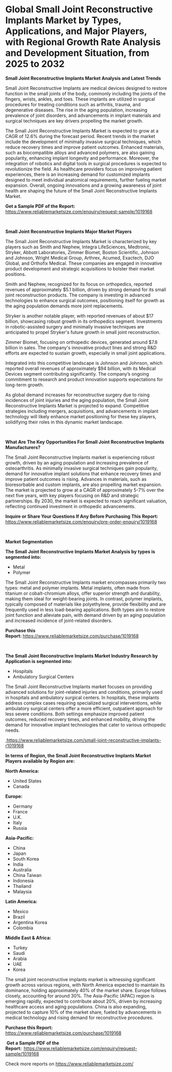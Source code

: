 <p><h1>Global Small Joint Reconstructive Implants Market by Types, Applications, and Major Players, with Regional Growth Rate Analysis and Development Situation, from 2025 to 2032</h1></p><p><strong>Small Joint Reconstructive Implants Market Analysis and Latest Trends</strong></p>
<p><p>Small Joint Reconstructive Implants are medical devices designed to restore function in the small joints of the body, commonly including the joints of the fingers, wrists, ankles, and toes. These implants are utilized in surgical procedures for treating conditions such as arthritis, trauma, and degenerative diseases. The rise in the aging population, increasing prevalence of joint disorders, and advancements in implant materials and surgical techniques are key drivers propelling the market growth.</p><p>The Small Joint Reconstructive Implants Market is expected to grow at a CAGR of 12.6% during the forecast period. Recent trends in the market include the development of minimally invasive surgical techniques, which reduce recovery times and improve patient outcomes. Enhanced materials, such as biocompatible alloys and advanced polymers, are also gaining popularity, enhancing implant longevity and performance. Moreover, the integration of robotics and digital tools in surgical procedures is expected to revolutionize the field. As healthcare providers focus on improving patient experiences, there is an increasing demand for customized implants designed to meet individual anatomical requirements, further fueling market expansion. Overall, ongoing innovations and a growing awareness of joint health are shaping the future of the Small Joint Reconstructive Implants Market.</p></p>
<p><strong>Get a Sample PDF of the Report:&nbsp;</strong> <a href="https://www.reliablemarketsize.com/enquiry/request-sample/1019168?utm_campaign=3217&utm_medium=2&utm_source=Github&utm_content=ia&utm_term=21032025&utm_id=small-joint-reconstructive-implants">https://www.reliablemarketsize.com/enquiry/request-sample/1019168</a></p>
<p>&nbsp;</p>
<p><strong>Small Joint Reconstructive Implants Major Market Players</strong></p>
<p><p>The Small Joint Reconstructive Implants Market is characterized by key players such as Smith and Nephew, Integra LifeSciences, Medtronic, Stryker, Abbott Laboratories, Zimmer Biomet, Boston Scientific, Johnson and Johnson, Wright Medical Group, Arthrex, Acumed, Exactech, DJO Global, and Orthofix Medical. These companies are engaged in innovative product development and strategic acquisitions to bolster their market positions.</p><p>Smith and Nephew, recognized for its focus on orthopedics, reported revenues of approximately $5.1 billion, driven by strong demand for its small joint reconstruction products. The company is investing in advanced technologies to enhance surgical outcomes, positioning itself for growth as the aging population demands more joint replacements.</p><p>Stryker is another notable player, with reported revenues of about $17 billion, showcasing robust growth in its orthopedics segment. Investments in robotic-assisted surgery and minimally invasive techniques are anticipated to propel Stryker's future growth in small joint reconstruction.</p><p>Zimmer Biomet, focusing on orthopedic devices, generated around $7.8 billion in sales. The company's innovative product lines and strong R&D efforts are expected to sustain growth, especially in small joint applications.</p><p>Integrated into this competitive landscape is Johnson and Johnson, which reported overall revenues of approximately $94 billion, with its Medical Devices segment contributing significantly. The company’s ongoing commitment to research and product innovation supports expectations for long-term growth.</p><p>As global demand increases for reconstructive surgery due to rising incidences of joint injuries and the aging population, the Small Joint Reconstructive Implants Market is projected to expand. Competitive strategies including mergers, acquisitions, and advancements in implant technology will likely enhance market positioning for these key players, solidifying their roles in this dynamic market landscape.</p></p>
<p>&nbsp;</p>
<p><strong>What Are The Key Opportunities For Small Joint Reconstructive Implants Manufacturers?</strong></p>
<p><p>The Small Joint Reconstructive Implants market is experiencing robust growth, driven by an aging population and increasing prevalence of osteoarthritis. As minimally invasive surgical techniques gain popularity, demand for innovative implant solutions that enhance recovery times and improve patient outcomes is rising. Advances in materials, such as bioresorbable and custom implants, are also propelling market expansion. The market is projected to grow at a CAGR of approximately 5-7% over the next five years, with key players focusing on R&D and strategic partnerships. By 2030, the market is expected to reach significant valuation, reflecting continued investment in orthopedic advancements.</p></p>
<p><strong>Inquire or Share Your Questions If Any Before Purchasing This Report:</strong> <a href="https://www.reliablemarketsize.com/enquiry/pre-order-enquiry/1019168?utm_campaign=3217&utm_medium=2&utm_source=Github&utm_content=ia&utm_term=21032025&utm_id=small-joint-reconstructive-implants">https://www.reliablemarketsize.com/enquiry/pre-order-enquiry/1019168</a></p>
<p>&nbsp;</p>
<p><strong>Market Segmentation</strong></p>
<p><strong>The Small Joint Reconstructive Implants Market Analysis by types is segmented into:</strong></p>
<p><ul><li>Metal</li><li>Polymer</li></ul></p>
<p><p>The Small Joint Reconstructive Implants market encompasses primarily two types: metal and polymer implants. Metal implants, often made from titanium or cobalt-chromium alloys, offer superior strength and durability, making them ideal for weight-bearing joints. In contrast, polymer implants, typically composed of materials like polyethylene, provide flexibility and are frequently used in less load-bearing applications. Both types aim to restore joint function and alleviate pain, with demand driven by an aging population and increased incidence of joint-related disorders.</p></p>
<p><strong>Purchase this Report:&nbsp;</strong><a href="https://www.reliablemarketsize.com/purchase/1019168?utm_campaign=3217&utm_medium=2&utm_source=Github&utm_content=ia&utm_term=21032025&utm_id=small-joint-reconstructive-implants">https://www.reliablemarketsize.com/purchase/1019168</a></p>
<p>&nbsp;</p>
<p><strong>The Small Joint Reconstructive Implants Market Industry Research by Application is segmented into:</strong></p>
<p><ul><li>Hospitals</li><li>Ambulatory Surgical Centers</li></ul></p>
<p><p>The Small Joint Reconstructive Implants market focuses on providing advanced solutions for joint-related injuries and conditions, primarily used in hospitals and ambulatory surgical centers. In hospitals, these implants address complex cases requiring specialized surgical interventions, while ambulatory surgical centers offer a more efficient, outpatient approach for less severe conditions. Both settings emphasize improved patient outcomes, reduced recovery times, and enhanced mobility, driving the demand for innovative implant technologies that cater to various orthopedic needs.</p></p>
<p><a href="https://www.reliablemarketsize.com/small-joint-reconstructive-implants-r1019168?utm_campaign=3217&utm_medium=2&utm_source=Github&utm_content=ia&utm_term=21032025&utm_id=small-joint-reconstructive-implants">&nbsp;https://www.reliablemarketsize.com/small-joint-reconstructive-implants-r1019168</a></p>
<p><strong>In terms of Region, the Small Joint Reconstructive Implants Market Players available by Region are:</strong></p>
<p>
    <p> <strong> North America: </strong>
        <ul>
            <li>United States</li>
            <li>Canada</li>
        </ul>
        </p> 
    <p> <strong> Europe: </strong>
        <ul>
            <li>Germany</li>
            <li>France</li>
            <li>U.K.</li>
            <li>Italy</li>
            <li>Russia</li>
        </ul>
        </p> 
    <p> <strong> Asia-Pacific: </strong>
        <ul>
            <li>China</li>
            <li>Japan</li>
            <li>South Korea</li>
            <li>India</li>
            <li>Australia</li>
            <li>China Taiwan</li>
            <li>Indonesia</li>
            <li>Thailand</li>
            <li>Malaysia</li>
        </ul>
        </p> 
    <p> <strong> Latin America: </strong>
        <ul>
            <li>Mexico</li>
            <li>Brazil</li>
            <li>Argentina Korea</li>
            <li>Colombia</li>
        </ul>
        </p> 
    <p> <strong> Middle East & Africa: </strong>
        <ul>
            <li>Turkey</li>
            <li>Saudi</li>
            <li>Arabia</li>
            <li>UAE</li>
            <li>Korea</li>
        </ul>
    </p>
    </p>
<p><p>The small joint reconstructive implants market is witnessing significant growth across various regions, with North America expected to maintain its dominance, holding approximately 40% of the market share. Europe follows closely, accounting for around 30%. The Asia-Pacific (APAC) region is emerging rapidly, expected to contribute about 20%, driven by increasing healthcare access and aging populations. China is also expanding, projected to capture 10% of the market share, fueled by advancements in medical technology and rising demand for reconstructive procedures.</p></p>
<p><strong>Purchase this Report: </strong><a href="https://www.reliablemarketsize.com/purchase/1019168?utm_campaign=3217&utm_medium=2&utm_source=Github&utm_content=ia&utm_term=21032025&utm_id=small-joint-reconstructive-implants">https://www.reliablemarketsize.com/purchase/1019168</a></p>
<p>&nbsp;<strong>Get a Sample PDF of the Report:&nbsp;&nbsp;</strong><a href="https://www.reliablemarketsize.com/enquiry/request-sample/1019168?utm_campaign=3217&utm_medium=2&utm_source=Github&utm_content=ia&utm_term=21032025&utm_id=small-joint-reconstructive-implants">https://www.reliablemarketsize.com/enquiry/request-sample/1019168</a></p>
<p><strong></strong></p>
<p>Check more reports on <a href="https://www.reliablemarketsize.com/?utm_campaign=3217&utm_medium=2&utm_source=Github&utm_content=ia&utm_term=21032025&utm_id=small-joint-reconstructive-implants">https://www.reliablemarketsize.com/</a></p>
